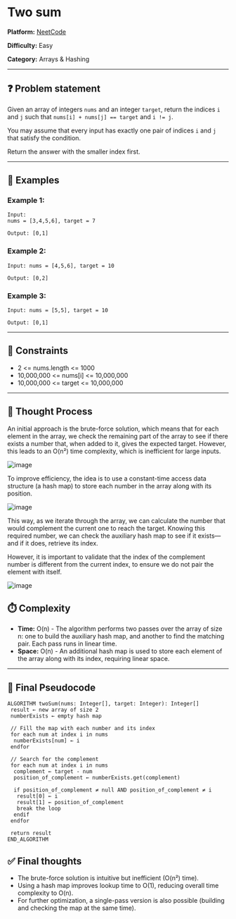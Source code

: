 # Two sum

**Platform:** [NeetCode](https://neetcode.io/problems/two-integer-sum?list=blind75)

**Difficulty:** Easy

**Category:** Arrays & Hashing

---

## ❓ Problem statement

Given an array of integers `nums` and an integer `target`, return the indices `i` and `j` such that `nums[i] + nums[j] == target` and `i != j`.

You may assume that every input has exactly one pair of indices `i` and `j` that satisfy the condition.

Return the answer with the smaller index first.

---

## 📘 Examples

### Example 1:
```
Input: 
nums = [3,4,5,6], target = 7

Output: [0,1]
```

### Example 2:
```
Input: nums = [4,5,6], target = 10

Output: [0,2]
```

### Example 3:
```
Input: nums = [5,5], target = 10

Output: [0,1]
```

---

## 🧱 Constraints
- 2 <= nums.length <= 1000
- 10,000,000 <= nums[i] <= 10,000,000
- 10,000,000 <= target <= 10,000,000

---

## 🧠 Thought Process
An initial approach is the brute-force solution, which means that for each element in the array, we check the remaining part of the array to see if there exists a number that, when added to it, gives the expected target. However, this leads to an O(n²) time complexity, which is inefficient for large inputs.

![image](https://github.com/user-attachments/assets/bc134970-f37c-4af3-8437-89a60eb5745e)

To improve efficiency, the idea is to use a constant-time access data structure (a hash map) to store each number in the array along with its position.

![image](https://github.com/user-attachments/assets/f5d2c145-5b08-40c9-8e6d-8e2503d856c0)

This way, as we iterate through the array, we can calculate the number that would complement the current one to reach the target. Knowing this required number, we can check the auxiliary hash map to see if it exists—and if it does, retrieve its index.

However, it is important to validate that the index of the complement number is different from the current index, to ensure we do not pair the element with itself.

![image](https://github.com/user-attachments/assets/c40a136c-20fa-4eda-9676-5c70123c0a23)

## ⏱️ Complexity

- **Time:** O(n) - The algorithm performs two passes over the array of size n: one to build the auxiliary hash map, and another to find the matching pair. Each pass runs in linear time.
- **Space:** O(n) - An additional hash map is used to store each element of the array along with its index, requiring linear space.

---

## 🔎 Final Pseudocode

```plaintext
ALGORITHM twoSum(nums: Integer[], target: Integer): Integer[]
 result ← new array of size 2
 numberExists ← empty hash map

 // Fill the map with each number and its index
 for each num at index i in nums
  numberExists[num] ← i
 endfor

 // Search for the complement
 for each num at index i in nums
  complement ← target - num
  position_of_complement ← numberExists.get(complement)

  if position_of_complement ≠ null AND position_of_complement ≠ i
   result[0] ← i
   result[1] ← position_of_complement
   break the loop
  endif
 endfor

 return result
END_ALGORITHM
```

## ✅ Final thoughts
- The brute-force solution is intuitive but inefficient (O(n²) time).
- Using a hash map improves lookup time to O(1), reducing overall time complexity to O(n).
- For further optimization, a single-pass version is also possible (building and checking the map at the same time).
